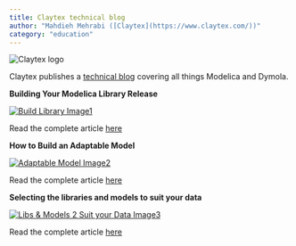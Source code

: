 ```yaml
---
title: Claytex technical blog
author: "Mahdieh Mehrabi ([Claytex](https://www.claytex.com/))"
category: "education"
---
```


![Claytex logo](https://www.claytex.com/wp-content/uploads/2016/04/claytex-logo.png "Claytex logo")

Claytex publishes a [technical blog](https://www.linkedin.com/showcase/our-technical-blog/) covering all things Modelica and Dymola.


**Building Your Modelica Library Release**

[![Build Library Image1](https://www.claytex.com/wp-content/uploads/2021/12/Building-Your-Modelica-Library-Release_ModelicaNL.png "Build Library Image1")](https://vimeo.com/656930440)

Read the complete article [here](https://vimeo.com/656930440)


**How to Build an Adaptable Model**

[![Adaptable Model Image2](https://www.claytex.com/wp-content/uploads/2021/12/How-to-build-an-adaptable-model_ModelicaNL.png "Adaptable Model Image2")](https://vimeo.com/648963365)

Read the complete article [here](https://vimeo.com/648963365)


**Selecting the libraries and models to suit your data**

[![Libs & Models 2 Suit your Data Image3](https://www.claytex.com/wp-content/uploads/2021/12/Selecting-the-libraries-and-models-to-suit-your-data_ModelicaNL.png "Libs & Models 2 Suit your Data Image3")](https://vimeo.com/636381427)

Read the complete article [here](https://vimeo.com/636381427)
